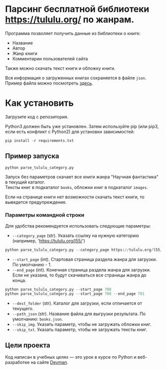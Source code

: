 # Парсинг бесплатной библиотеки https://tululu.org/ по жанрам.

Программа позволяет получить данные из библиотеки о книге:
* Название
* Автор
* Жанр книги
* Комментарии пользователей сайта

Также можно скачать текст книги и обложку книги.

Вся информация о загруженных книгах сохраняется в файле `json`.
Пример файла можно посмотреть [здесь]().

# Как установить

Загрузите код с репозитория.

Python3 должен быть уже установлен. 
Затем используйте pip (или pip3, если есть конфликт с Python2) для установки зависимостей:

```Python
pip install -r requirements.txt
```

## Пример запуска

```Python
python parse_tululu_category.py
``` 
Запуск без параметров скачает все книги жанра "Научная фантастика" в текущий каталог.  
Тексты книг в подкаталог `books`, обложки книг в подкаталог `images`.

Если на странице книги нет возможности скачать текст книги, то выведется предупреждение.

### Параметры командной строки
Для удобства рекомендуется использовать следующие параметры:
* `--category_page` (str). Указать ссылку на нужную категорию (например, 'https://tululu.org/l55/')

```python
python parse_tululu_category.py --category_page https://tululu.org/l55/
```

* `--start_page` (int). Стартовая страница раздела жанра для загрузки. По умолчанию - 1.
* `--end_page` (int). Конечная страница раздела жанра для загрузки. Если не указана, то будут скачиваться
все страницы жанра до конца.

```python
python parse_tululu_category.py --start_page 700
python parse_tululu_category.py --start_page 700 --end_page 701

```
* `--dest_folder` (str). Каталог для загрузки, если отличается от текущего.
* `--path_json` (str). Название файла для выгрузки результата. По умолчанию: `books.json`.
* `--skip_img`. Указать параметр, чтобы не загружать обложки книг.
* `--skip_txt`. Указать параметр, чтобы не загружать тексты книг.


## Цели проекта

Код написан в учебных целях — это урок в курсе по Python и веб-разработке на сайте [Devman](https://dvmn.org).
